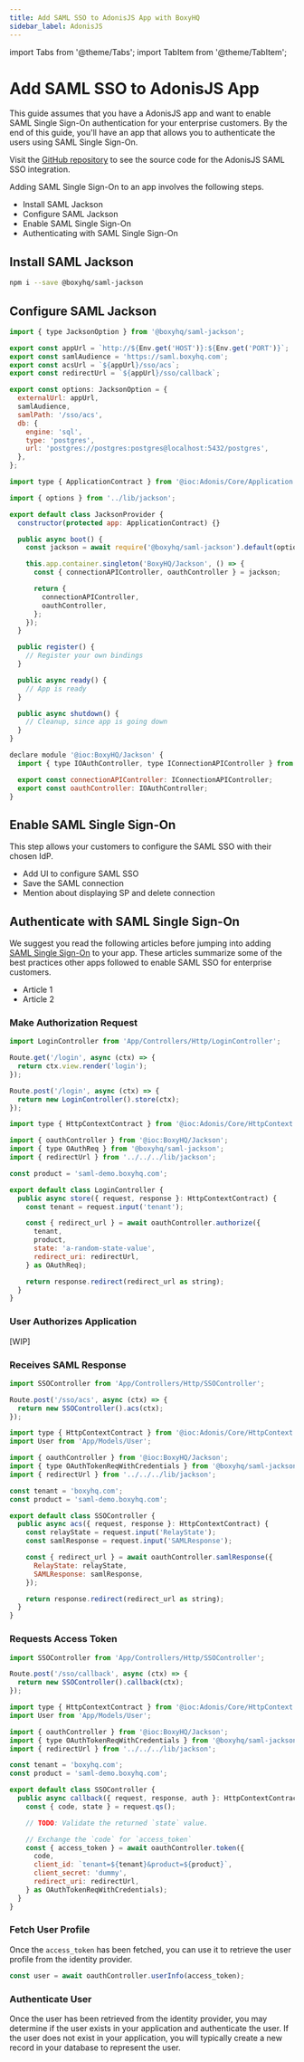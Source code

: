 ```yaml
---
title: Add SAML SSO to AdonisJS App with BoxyHQ
sidebar_label: AdonisJS
---
```


import Tabs from '@theme/Tabs';
import TabItem from '@theme/TabItem';

# Add SAML SSO to AdonisJS App

This guide assumes that you have a AdonisJS app and want to enable SAML Single Sign-On authentication for your enterprise customers. By the end of this guide, you'll have an app that allows you to authenticate the users using SAML Single Sign-On.

Visit the [GitHub repository](https://github.com/boxyhq/jackson-examples/tree/main/apps/adonisjs) to see the source code for the AdonisJS SAML SSO integration.

Adding SAML Single Sign-On to an app involves the following steps.

- Install SAML Jackson
- Configure SAML Jackson
- Enable SAML Single Sign-On
- Authenticating with SAML Single Sign-On

## Install SAML Jackson

```bash
npm i --save @boxyhq/saml-jackson
```

## Configure SAML Jackson

```js title="/lib/jackson.ts"
import { type JacksonOption } from '@boxyhq/saml-jackson';

export const appUrl = `http://${Env.get('HOST')}:${Env.get('PORT')}`;
export const samlAudience = 'https://saml.boxyhq.com';
export const acsUrl = `${appUrl}/sso/acs`;
export const redirectUrl = `${appUrl}/sso/callback`;

export const options: JacksonOption = {
  externalUrl: appUrl,
  samlAudience,
  samlPath: '/sso/acs',
  db: {
    engine: 'sql',
    type: 'postgres',
    url: 'postgres://postgres:postgres@localhost:5432/postgres',
  },
};
```

```js title="/providers/JacksonProvider.ts"
import type { ApplicationContract } from '@ioc:Adonis/Core/Application';

import { options } from '../lib/jackson';

export default class JacksonProvider {
  constructor(protected app: ApplicationContract) {}

  public async boot() {
    const jackson = await require('@boxyhq/saml-jackson').default(options);

    this.app.container.singleton('BoxyHQ/Jackson', () => {
      const { connectionAPIController, oauthController } = jackson;

      return {
        connectionAPIController,
        oauthController,
      };
    });
  }

  public register() {
    // Register your own bindings
  }

  public async ready() {
    // App is ready
  }

  public async shutdown() {
    // Cleanup, since app is going down
  }
}
```

```js title="/contracts/jackson.ts"
declare module '@ioc:BoxyHQ/Jackson' {
  import { type IOAuthController, type IConnectionAPIController } from '@boxyhq/saml-jackson';

  export const connectionAPIController: IConnectionAPIController;
  export const oauthController: IOAuthController;
}
```

## Enable SAML Single Sign-On

This step allows your customers to configure the SAML SSO with their chosen IdP.

- Add UI to configure SAML SSO
- Save the SAML connection
- Mention about displaying SP and delete connection

## Authenticate with SAML Single Sign-On

We suggest you read the following articles before jumping into adding [SAML Single Sign-On](/enterprise-sso) to your app. These articles summarize some of the best practices other apps followed to enable SAML SSO for enterprise customers.

- Article 1
- Article 2

### Make Authorization Request

```js title="/apps/adonisjs/start/routes.ts"
import LoginController from 'App/Controllers/Http/LoginController';

Route.get('/login', async (ctx) => {
  return ctx.view.render('login');
});

Route.post('/login', async (ctx) => {
  return new LoginController().store(ctx);
});
```

```js title="/app/Controllers/Http/LoginController.ts"
import type { HttpContextContract } from '@ioc:Adonis/Core/HttpContext';

import { oauthController } from '@ioc:BoxyHQ/Jackson';
import { type OAuthReq } from '@boxyhq/saml-jackson';
import { redirectUrl } from '../../../lib/jackson';

const product = 'saml-demo.boxyhq.com';

export default class LoginController {
  public async store({ request, response }: HttpContextContract) {
    const tenant = request.input('tenant');

    const { redirect_url } = await oauthController.authorize({
      tenant,
      product,
      state: 'a-random-state-value',
      redirect_uri: redirectUrl,
    } as OAuthReq);

    return response.redirect(redirect_url as string);
  }
}
```

### User Authorizes Application

[WIP]

### Receives SAML Response

```js title="/apps/adonisjs/start/routes.ts"
import SSOController from 'App/Controllers/Http/SSOController';

Route.post('/sso/acs', async (ctx) => {
  return new SSOController().acs(ctx);
});
```

```js title="/app/Controllers/Http/SSOController.ts"
import type { HttpContextContract } from '@ioc:Adonis/Core/HttpContext';
import User from 'App/Models/User';

import { oauthController } from '@ioc:BoxyHQ/Jackson';
import { type OAuthTokenReqWithCredentials } from '@boxyhq/saml-jackson';
import { redirectUrl } from '../../../lib/jackson';

const tenant = 'boxyhq.com';
const product = 'saml-demo.boxyhq.com';

export default class SSOController {
  public async acs({ request, response }: HttpContextContract) {
    const relayState = request.input('RelayState');
    const samlResponse = request.input('SAMLResponse');

    const { redirect_url } = await oauthController.samlResponse({
      RelayState: relayState,
      SAMLResponse: samlResponse,
    });

    return response.redirect(redirect_url as string);
  }
}
```

### Requests Access Token

```js title="/apps/adonisjs/start/routes.ts"
import SSOController from 'App/Controllers/Http/SSOController';

Route.post('/sso/callback', async (ctx) => {
  return new SSOController().callback(ctx);
});
```

```js title="/app/Controllers/Http/SSOController.ts"
import type { HttpContextContract } from '@ioc:Adonis/Core/HttpContext';
import User from 'App/Models/User';

import { oauthController } from '@ioc:BoxyHQ/Jackson';
import { type OAuthTokenReqWithCredentials } from '@boxyhq/saml-jackson';
import { redirectUrl } from '../../../lib/jackson';

const tenant = 'boxyhq.com';
const product = 'saml-demo.boxyhq.com';

export default class SSOController {
  public async callback({ request, response, auth }: HttpContextContract) {
    const { code, state } = request.qs();

    // TODO: Validate the returned `state` value.

    // Exchange the `code` for `access_token`
    const { access_token } = await oauthController.token({
      code,
      client_id: `tenant=${tenant}&product=${product}`,
      client_secret: 'dummy',
      redirect_uri: redirectUrl,
    } as OAuthTokenReqWithCredentials);
  }
}
```

### Fetch User Profile

Once the `access_token` has been fetched, you can use it to retrieve the user profile from the identity provider.

```js
const user = await oauthController.userInfo(access_token);
```

### Authenticate User

Once the user has been retrieved from the identity provider, you may determine if the user exists in your application and authenticate the user. If the user does not exist in your application, you will typically create a new record in your database to represent the user.
